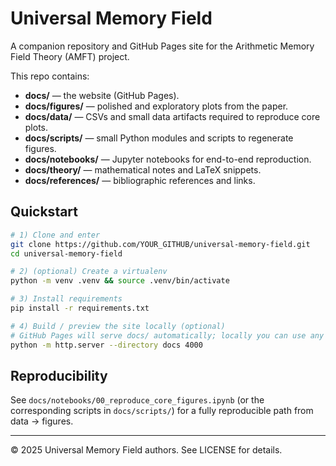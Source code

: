 # Universal Memory Field

A companion repository and GitHub Pages site for the Arithmetic Memory Field Theory (AMFT) project.

This repo contains:
- **docs/** — the website (GitHub Pages).
- **docs/figures/** — polished and exploratory plots from the paper.
- **docs/data/** — CSVs and small data artifacts required to reproduce core plots.
- **docs/scripts/** — small Python modules and scripts to regenerate figures.
- **docs/notebooks/** — Jupyter notebooks for end-to-end reproduction.
- **docs/theory/** — mathematical notes and LaTeX snippets.
- **docs/references/** — bibliographic references and links.

## Quickstart

```bash
# 1) Clone and enter
git clone https://github.com/YOUR_GITHUB/universal-memory-field.git
cd universal-memory-field

# 2) (optional) Create a virtualenv
python -m venv .venv && source .venv/bin/activate

# 3) Install requirements
pip install -r requirements.txt

# 4) Build / preview the site locally (optional)
# GitHub Pages will serve docs/ automatically; locally you can use any static server:
python -m http.server --directory docs 4000
```

## Reproducibility

See `docs/notebooks/00_reproduce_core_figures.ipynb` (or the corresponding scripts in `docs/scripts/`)
for a fully reproducible path from data → figures.

---

© 2025 Universal Memory Field authors. See LICENSE for details.
